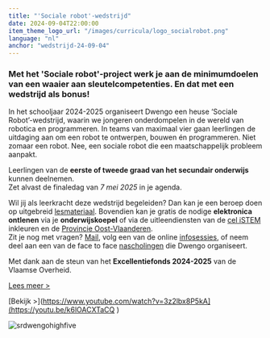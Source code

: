 ```yaml
---
title: "'Sociale robot'-wedstrijd"
date: 2024-09-04T22:00:00
item_theme_logo_url: "/images/curricula/logo_socialrobot.png"
language: "nl"
anchor: "wedstrijd-24-09-04"
---
```

### Met het 'Sociale robot'-project werk je aan de minimumdoelen van een waaier aan sleutelcompetenties. En dat met een wedstrijd als bonus!

In het schooljaar 2024-2025 organiseert Dwengo een heuse ‘Sociale Robot’-wedstrijd, waarin we jongeren onderdompelen in de wereld van robotica en programmeren. 
In teams van maximaal vier gaan leerlingen de uitdaging aan om een robot te ontwerpen, bouwen én programmeren. 
Niet zomaar een robot. Nee, een sociale robot die een maatschappelijk probleem aanpakt. 

Leerlingen van de **eerste of tweede graad van het secundair onderwijs** kunnen deelnemen.<br>
Zet alvast de finaledag van *7 mei 2025* in je agenda.

Wil jij als leerkracht deze wedstrijd begeleiden? Dan kan je een beroep doen op uitgebreid [lesmateriaal](https://dwengo.org/socialerobot). Bovendien kan je gratis de nodige **elektronica ontlenen** 
via je **onderwijskoepel** of via de uitleendiensten van de [cel iSTEM](https://www.istem.be/2023/09/29/dwengos-uitproberen-2/) inkleuren en de [Provincie Oost-Vlaanderen](https://oost-vlaanderen.be/leren/materialen-activiteiten-scholen/educatief-materiaal/stem/secundair-onderwijs/de-sociale-robot.html).<br>
Zit je nog met vragen? [Mail](mailto:robotwedstrijd@dwengo.org), volg een van de online [infosessies](https://dwengo.org/agenda/), of neem deel aan een van de face to face [nascholingen](https://dwengo.org/agenda/) die Dwengo organiseert.


Met dank aan de steun van het **Excellentiefonds 2024-2025** van de Vlaamse Overheid. 

[Lees meer >](https://dwengo.org/socialerobotwedstrijd/)

[Bekijk >](https://www.youtube.com/watch?v=3z2lbx8P5kA](https://youtu.be/k6lOACXTaCQ )

![srdwengohighfive](https://github.com/user-attachments/assets/85e1297c-00d4-4ac9-aeba-e8bace81a883)
